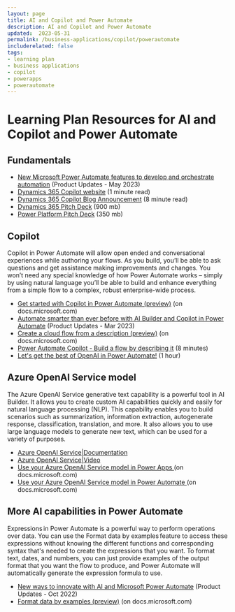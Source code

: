 ```yaml
---
layout: page
title: AI and Copilot and Power Automate
description: AI and Copilot and Power Automate
updated:  2023-05-31
permalink: /business-applications/copilot/powerautomate
includerelated: false
tags:
- learning plan
- business applications
- copilot
- powerapps
- powerautomate
---
```


# Learning Plan Resources for AI and Copilot and Power Automate

## **Fundamentals** 
* <a href="https://powerautomate.microsoft.com/en-us/blog/new-microsoft-power-automate-features-to-develop-and-orchestrate-automation/" target="_blank">New Microsoft Power Automate features to develop and orchestrate automation</a> (Product Updates - May 2023)
* <a href="https://www.microsoft.com/en-us/ai/dynamics-365-ai" target="_blank">Dynamics 365 Copilot website</a> (1 minute read)
* <a href="https://cloudblogs.microsoft.com/dynamics365/bdm/2023/03/06/introducing-microsoft-dynamics-365-copilot-bringing-next-generation-ai-to-every-line-of-business" target="_blank">Dynamics 365 Copilot Blog Announcement</a> (8 minute read)
* <a href="https://transform.microsoft.com/download?assetname=assets/Business%20Applications%20AI%20Seller%20Pitch%20Deck.pptx&download=1/" target="_blank">Dynamics 365 Pitch Deck</a> (900 mb)
* <a href="https://transform.microsoft.com/modernwork/download?assetname=assets%2FLow%20Code%20%2B%20AI%20Pitch%20Deck.pptx&download=1" target="_blank">Power Platform Pitch Deck</a> (350 mb)

## **Copilot** 
Copilot in Power Automate will allow open ended and conversational experiences while authoring your flows. As you build, you’ll be able to ask questions and get assistance making improvements and changes. You won’t need any special knowledge of how Power Automate works – simply by using natural language you’ll be able to build and enhance everything from a simple flow to a complex, robust enterprise-wide process. 

* <a href="https://learn.microsoft.com/en-us/power-automate/get-started-with-copilot" target="_blank">Get started with Copilot in Power Automate (preview)</a> (on docs.microsoft.com)
* <a href="https://powerautomate.microsoft.com/en-us/blog/automate-smarter-than-ever-before-with-ai-builder-and-copilot-in-power-automate/" target="_blank">Automate smarter than ever before with AI Builder and Copilot in Power Automate</a> (Product Updates - Mar 2023)
* <a href="https://learn.microsoft.com/en-us/power-automate/create-cloud-flow-from-description" target="_blank">Create a cloud flow from a description (preview)</a> (on docs.microsoft.com)
* <a href="https://youtu.be/Qvv2X3DGIDM" target="_blank">Power Automate Copilot - Build a flow by describing it</a> (8 minutes)
* <a href="https://www.youtube.com/live/wLoHRuWkECw?feature=share" target="_blank">Let's get the best of OpenAI in Power Automate!</a> (1 hour)
  
## **Azure OpenAI Service model** 
The Azure OpenAI Service generative text capability is a powerful tool in AI Builder. It allows you to create custom AI capabilities quickly and easily for natural language processing (NLP). This capability enables you to build scenarios such as summarization, information extraction, autogenerate response, classification, translation, and more. It also allows you to use large language models to generate new text, which can be used for a variety of purposes.
* <a href="https://aka.ms/ai-builder/gpt/docs" target="_blank">Azure OpenAI Service|Documentation </a> 
* <a href="https://aka.ms/ai-builder/gpt/video" target="_blank">Azure OpenAI Service|Video </a> 
* <a href="https://learn.microsoft.com/en-us/ai-builder/azure-openai-model-papp" target="_blank">Use your Azure OpenAI Service model in Power Apps </a> (on docs.microsoft.com)
* <a href="https://learn.microsoft.com/en-us/ai-builder/azure-openai-model-pauto" target="_blank">Use your Azure OpenAI Service model in Power Automate </a> (on docs.microsoft.com)

## **More AI capabilities in Power Automate** 
Expressions in Power Automate is a powerful way to perform operations over data. You can use the Format data by examples feature to access these expressions without knowing the different functions and corresponding syntax that's needed to create the expressions that you want. To format text, dates, and numbers, you can just provide examples of the output format that you want the flow to produce, and Power Automate will automatically generate the expression formula to use. 
* <a href="https://powerautomate.microsoft.com/en-us/blog/new-ways-to-innovate-with-ai-and-microsoft-power-automate/" target="_blank">New ways to innovate with AI and Microsoft Power Automate</a> (Product Updates - Oct 2022)
* <a href="https://learn.microsoft.com/en-us/power-automate/format-data-by-examples" target="_blank">Format data by examples (preview)</a> (on docs.microsoft.com)